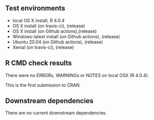 ## Test environments

* local OS X install, R 4.0.4
* OS X install (on travis-ci), (release)
* OS X install (on Github actions),(release)
* Windows-latest install (on Github actions), (release)
* Ubuntu 20.04 (on Github actions), (release)
* Xenial (on travis-ci), (release)


## R CMD check results

There were no ERRORs, WARNINGs or NOTES on local OSX (R 4.0.4).

This is the first submission to CRAN.

## Downstream dependencies

There are no current downstream dependencies.


